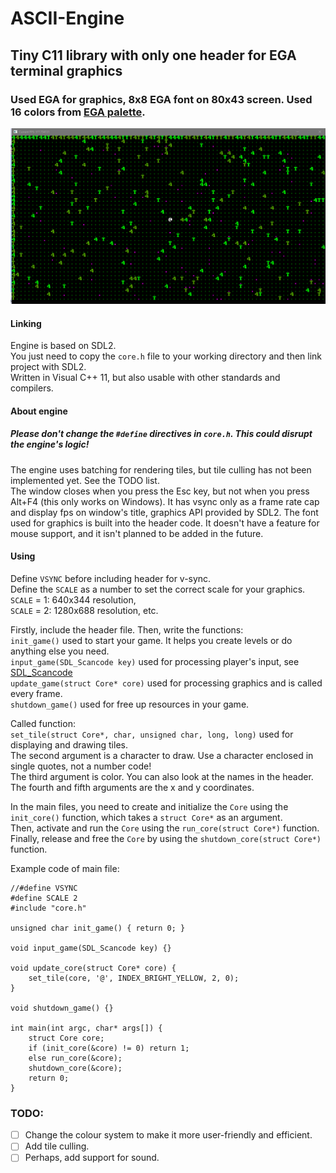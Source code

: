 # ASCII-Engine
## Tiny C11 library with only one header for EGA terminal graphics
### Used EGA for graphics, 8x8 EGA font on 80x43 screen. Used 16 colors from [EGA palette](https://en.wikipedia.org/wiki/Enhanced_Graphics_Adapter#:~:text=Default%20EGA%2016%2Dcolor%20palette%2C%20matching%20CGA%20colors).
![screenshot](https://github.com/Ztry8/ASCII-Engine/blob/main/screenshots/1.PNG)

#### Linking
Engine is based on SDL2.    
You just need to copy the `core.h` file to your working directory and then link project with SDL2.   
Written in Visual C++ 11, but also usable with other standards and compilers.

#### About engine
##### Please don't change the `#define` directives in `core.h`. This could disrupt the engine's logic!
The engine uses batching for rendering tiles, but tile culling has not been implemented yet. See the TODO list.   
The window closes when you press the Esc key, but not when you press Alt+F4 (this only works on Windows).
It has vsync only as a frame rate cap and display fps on window's title, graphics API provided by SDL2. The font used for graphics is built into the header code.
It doesn't have a feature for mouse support, and it isn't planned to be added in the future.

#### Using
Define `VSYNC` before including header for v-sync.   
Define the `SCALE` as a number to set the correct scale for your graphics.   
`SCALE` = 1: 640x344 resolution,   
`SCALE` = 2: 1280x688 resolution, etc.

Firstly, include the header file. Then, write the functions:   
`init_game()` used to start your game. It helps you create levels or do anything else you need.   
`input_game(SDL_Scancode key)` used for processing player's input, see [SDL_Scancode](https://wiki.libsdl.org/SDL2/SDL_Scancode)   
`update_game(struct Core* core)` used for processing graphics and is called every frame.   
`shutdown_game()` used for free up resources in your game.   

Called function:   
`set_tile(struct Core*, char, unsigned char, long, long)` used for displaying and drawing tiles.   
The second argument is a character to draw. Use a character enclosed in single quotes, not a number code!   
The third argument is color. You can also look at the names in the header.   
The fourth and fifth arguments are the x and y coordinates.

In the main files, you need to create and initialize the `Core` using the `init_core()` function, which takes a `struct Core*` as an argument.   
Then, activate and run the `Core` using the `run_core(struct Core*)` function.   
Finally, release and free the `Core` by using the `shutdown_core(struct Core*)` function.

Example code of main file:
```
//#define VSYNC
#define SCALE 2
#include "core.h"

unsigned char init_game() { return 0; }

void input_game(SDL_Scancode key) {}

void update_core(struct Core* core) {
	set_tile(core, '@', INDEX_BRIGHT_YELLOW, 2, 0);
}

void shutdown_game() {}

int main(int argc, char* args[]) {
	struct Core core;
	if (init_core(&core) != 0) return 1;
	else run_core(&core);
	shutdown_core(&core);
	return 0;
}
```

### TODO:
- [ ] Change the colour system to make it more user-friendly and efficient.
- [ ] Add tile culling.
- [ ] Perhaps, add support for sound.
